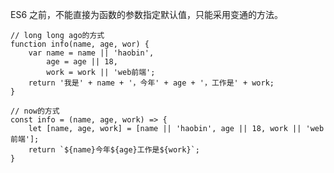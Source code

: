 ES6 之前，不能直接为函数的参数指定默认值，只能采用变通的方法。

    // long long ago的方式
    function info(name, age, wor) {
        var name = name || 'haobin',
            age = age || 18,
            work = work || 'web前端';
        return '我是' + name + '，今年' + age + '，工作是' + work;
    }

    // now的方式
    const info = (name, age, work) => {
        let [name, age, work] = [name || 'haobin', age || 18, work || 'web前端'];
        return `${name}今年${age}工作是${work}`;
    }



